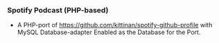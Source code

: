 ### Spotify Podcast (PHP-based)

* A PHP-port of https://github.com/kittinan/spotify-github-profile with MySQL Database-adapter Enabled as the Database for the Port.

